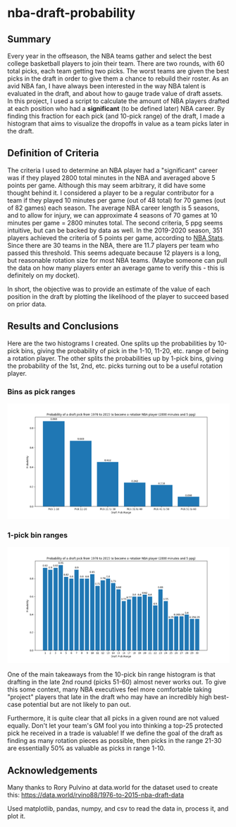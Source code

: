 # nba-draft-probability

## Summary

Every year in the offseason, the NBA teams gather and select the best college basketball players to join their team. There are two rounds, with 60 total picks, each team getting two picks. The worst teams are given the best picks in the draft in order to give them a chance to rebuild their roster. As an avid NBA fan, I have always been interested in the way NBA talent is evaluated in the draft, and about how to gauge trade value of draft assets. In this project, I used a script to calculate the amount of NBA players drafted at each position who had a **significant** (to be defined later) NBA career. By finding this fraction for each pick (and 10-pick range) of the draft, I made a histogram that aims to visualize the dropoffs in value as a team picks later in the draft.  

## Definition of Criteria
The criteria I used to determine an NBA player had a "significant" career was if they played 2800 total minutes in the NBA and averaged above 5 points per game. Although this may seem arbitrary, it did have some thought behind it. I considered a player to be a regular contributor for a team if they played 10 minutes per game (out of 48 total) for 70 games (out of 82 games) each season. The average NBA career length is 5 seasons, and to allow for injury, we can approximate 4 seasons of 70 games at 10 minutes per game = 2800 minutes total. The second criteria, 5 ppg seems intuitive, but can be backed by data as well. In the 2019-2020 season, 351 players achieved the criteria of 5 points per game, according to [NBA Stats](https://www.nba.com/stats/players/traditional/?sort=PTS&dir=-1&CF=PTS*GE*5:MIN*GE*10&Season=2019-20&SeasonType=Regular%20Season). Since there are 30 teams in the NBA, there are 11.7 players per team who passed this threshold. This seems adequate because 12 players is a long, but reasonable rotation size for most NBA teams. (Maybe someone can pull the data on how many players enter an average game to verify this - this is definitely on my docket). 

In short, the objective was to provide an estimate of the value of each position in the draft by plotting the likelihood of the player to succeed based on prior data.


## Results and Conclusions

Here are the two histograms I created. One splits up the probabilities by 10-pick bins, giving the probability of pick in the 1-10, 11-20, etc. range of being a rotation player. The other splits the probabilities up by 1-pick bins, giving the probability of the 1st, 2nd, etc. picks turning out to be a useful rotation player.


### Bins as pick ranges
![histogram of draft picks nba](https://github.com/skandasastry/nba-draft-probability/blob/master/1976_2015_rangeProbability.png?raw=true)


### 1-pick bin ranges
![histogram of draft picks individual picks, small bins](https://github.com/skandasastry/nba-draft-probability/blob/master/1976_2015_indivPickProbability.png?raw=true)



One of the main takeaways from the 10-pick bin range histogram is that drafting in the late 2nd round 
(picks 51-60) almost never works out. To give this some context, many NBA executives feel more comfortable
taking "project" players that late in the draft who may have an incredibly high best-case potential but 
are not likely to pan out.

Furthermore, it is quite clear that all
picks in a given round are not valued equally. Don't let your team's GM fool you into thinking a top-25 protected pick he received in a trade is valuable! If we define the goal of the draft as finding as many rotation pieces as possible, then picks in the range 21-30 are essentially 50% as valuable as picks in range 1-10. 



## Acknowledgements

Many thanks to Rory Pulvino at data.world for the dataset used to create this: https://data.world/rvino88/1976-to-2015-nba-draft-data

Used matplotlib, pandas, numpy, and csv to read the data in, process it, and plot it.


